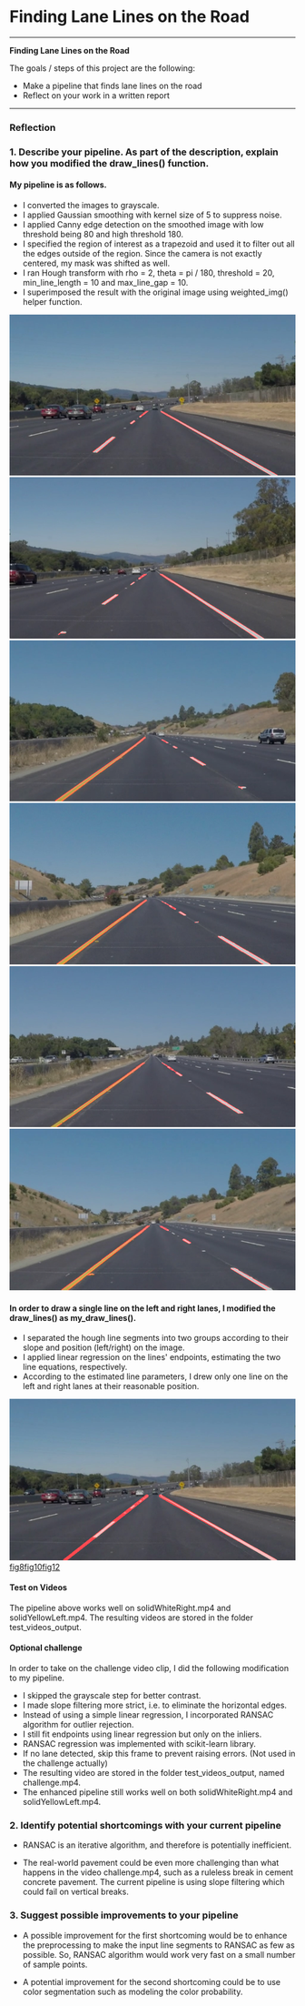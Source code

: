 # **Finding Lane Lines on the Road** 

---

**Finding Lane Lines on the Road**

The goals / steps of this project are the following:
* Make a pipeline that finds lane lines on the road
* Reflect on your work in a written report


[//]: # (Image References)

[fig1]: ./test_images_output/line_segments/solidWhiteCurve.jpg
[fig2]: ./test_images_output/line_segments/solidWhiteRight.jpg
[fig3]: ./test_images_output/line_segments/solidYellowCurve.jpg
[fig4]: ./test_images_output/line_segments/solidYellowCurve2.jpg
[fig5]: ./test_images_output/line_segments/solidYellowLeft.jpg
[fig6]: ./test_images_output/line_segments/whiteCarLaneSwitch.jpg

[fig7]: ./test_images_output/lane_marks/solidWhiteCurve.jpg
[fig8]: ./test_images_output/lane_marks/solidWhiteRight.jpg
[fig9]: ./test_images_output/lane_marks/solidYellowCurve.jpg
[fig10]: ./test_images_output/lane_marks/solidYellowCurve2.jpg
[fig11]: ./test_images_output/lane_marks/solidYellowLeft.jpg
[fig12]: ./test_images_output/lane_marks/whiteCarLaneSwitch.jpg

[vid1]: ./test_videos_output/solidWhiteRight.mp4

---

### Reflection

### 1. Describe your pipeline. As part of the description, explain how you modified the draw_lines() function.

#### My pipeline is as follows. 

* I converted the images to grayscale.
* I applied Gaussian smoothing with kernel size of 5 to suppress noise.
* I applied Canny edge detection on the smoothed image with low threshold being 80 and high threshold 180.
* I specified the region of interest as a trapezoid and used it to filter out all the edges outside of the region. Since the camera is not exactly centered, my mask was shifted as well.
* I ran Hough transform with rho = 2, theta = pi / 180, threshold = 20, min_line_length = 10 and max_line_gap = 10.
* I superimposed the result with the original image using weighted_img() helper function.

![alt text][fig1]
![alt text][fig2]
![alt text][fig3]
![alt text][fig4]
![alt text][fig5]
![alt text][fig6]

#### In order to draw a single line on the left and right lanes, I modified the draw_lines() as my_draw_lines().

* I separated the hough line segments into two groups according to their slope and position (left/right) on the image.
* I applied linear regression on the lines' endpoints, estimating the two line equations, respectively.
* According to the estimated line parameters, I drew only one line on the left and right lanes at their reasonable position.

![alt text][fig7][fig8][fig9][fig10][fig11][fig12]

#### Test on Videos

The pipeline above works well on solidWhiteRight.mp4 and solidYellowLeft.mp4. The resulting videos are stored in the folder test_videos_output.

#### Optional challenge

In order to take on the challenge video clip, I did the following modification to my pipeline.

* I skipped the grayscale step for better contrast.
* I made slope filtering more strict, i.e. to eliminate the horizontal edges.
* Instead of using a simple linear regression, I incorporated RANSAC algorithm for outlier rejection. 
* I still fit endpoints using linear regression but only on the inliers. 
* RANSAC regression was implemented with scikit-learn library.
* If no lane detected, skip this frame to prevent raising errors. (Not used in the challenge actually)  
* The resulting video are stored in the folder test_videos_output, named challenge.mp4.
* The enhanced pipeline still works well on both solidWhiteRight.mp4 and solidYellowLeft.mp4.


### 2. Identify potential shortcomings with your current pipeline

* RANSAC is an iterative algorithm, and therefore is potentially inefficient. 

* The real-world pavement could be even more challenging than what happens in the video challenge.mp4, such as a ruleless break in cement concrete pavement. The current pipeline is using slope filtering which could fail on vertical breaks.  


### 3. Suggest possible improvements to your pipeline

* A possible improvement for the first shortcoming would be to enhance the preprocessing to make the input line segments to RANSAC as few as possible. So, RANSAC algorithm would work very fast on a small number of sample points. 

* A potential improvement for the second shortcoming could be to use color segmentation such as modeling the color probability.





